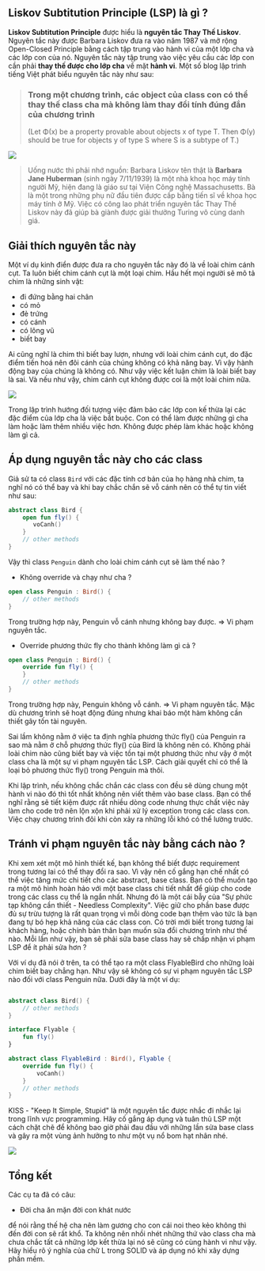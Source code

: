 ## Liskov Subtitution Principle (LSP) là gì ?

**Liskov Subtitution Principle** được hiểu là **nguyên tắc Thay Thế Liskov**. Nguyên tắc này được Barbara Liskov đưa ra vào năm 1987 và mở rộng Open-Closed Principle bằng cách tập trung vào hành vi của một lớp cha và các lớp con của nó. Nguyên tắc này tập trung vào việc yêu cầu các lớp con cần phải **thay thế được cho lớp cha** về mặt **hành vi**. Một số blog lập trình tiếng Việt phát biểu nguyên tắc này như sau:
> ### Trong một chương trình, các object của class con có thể thay thế class cha mà không làm thay đổi tính đúng đắn của chương trình
> (Let Φ(x) be a property provable about objects x of type T. Then Φ(y) should be true for objects y of type S where S is a subtype of T.)

![](https://images.viblo.asia/12b469cb-0c68-4661-837a-d7b9d81e77df.jpeg)


> Uống nước thì phải nhớ nguồn:
> Barbara Liskov tên thật là **Barbara Jane Huberman** (sinh ngày 7/11/1939) là một nhà khoa học máy tính người Mỹ, hiện đang là giáo sư tại Viện Công nghệ Massachusetts. Bà là một trong những phụ nữ đầu tiên được cấp bằng tiến sĩ về khoa học máy tính ở Mỹ. Việc có công lao phát triển nguyên tắc Thay Thế Liskov này đã giúp bà giành được giải thưởng Turing vô cùng danh giá.

## Giải thích nguyên tắc này

Một ví dụ kinh điển được đưa ra cho nguyên tắc này đó là về loài chim cánh cụt. Ta luôn biết chim cánh cụt là một loại chim. Hầu hết mọi người sẽ mô tả chim là những sinh vật:
- đi đứng bằng hai chân
- có mỏ
- đẻ trứng
- có cánh
- có lông vũ
- biết bay

Ai cũng nghĩ là chim thì biết bay lượn, nhưng với loài chim cánh cụt, do đặc điểm tiến hoá nên đôi cánh của chúng không có khả năng bay. Vì vậy hành động bay của chúng là không có. Như vậy việc kết luận chim là loài biết bay là sai. Và nếu như vậy, chim cánh cụt không được coi là một loài chim nữa.

![](https://images.viblo.asia/7a3accde-fe07-4c29-8165-add6b2264cdd.jpg)

Trong lập trình hướng đối tượng việc đảm bảo các lớp con kế thừa lại các đặc điểm của lớp cha là việc bắt buộc. Con có thể làm được những gì cha làm hoặc làm thêm nhiều việc hơn. Không được phép làm khác hoặc không làm gì cả.

## Áp dụng nguyên tắc này cho các class

Giả sử ta có class `Bird` với các đặc tính cơ bản của họ hàng nhà chim, ta nghĩ nó có thể bay và khi bay chắc chắn sẽ vỗ cánh nên có thể tự tin viết như sau:
```kotlin
abstract class Bird {
    open fun fly() {
       voCanh()
    }
    // other methods
}
```
Vậy thì class `Penguin` dành cho loài chim cánh cụt sẽ làm thế nào ?
* Không override và chạy như cha ?
```kotlin
open class Penguin : Bird() {
    // other methods
}
```
Trong trường hợp này, Penguin vỗ cánh nhưng không bay được. => Vi phạm nguyên tắc.

* Override phương thức fly cho thành không làm gì cả ?
```kotlin
open class Penguin : Bird() {
    override fun fly() {
    }
    // other methods
}
```
Trong trường hợp này, Penguin không vỗ cánh. => Vi phạm nguyên tắc. Mặc dù chương trình sẽ hoạt động đúng nhưng khai báo một hàm không cần thiết gây tốn tài nguyên.

Sai lầm không nằm ở việc ta định nghĩa phương thức fly() của Penguin ra sao mà nằm ở chỗ phương thức fly() của Bird là không nên có. Không phải loài chim nào cũng biết bay và việc tồn tại một phương thức như vậy ở một class cha là một sự vi phạm nguyên tắc LSP. Cách giải quyết chỉ có thể là loại bỏ phương thức fly() trong Penguin mà thôi.

Khi lập trình, nếu không chắc chắn các class con đều sẽ dùng chung một hành vi nào đó thì tốt nhất không nên viết thêm vào base class. Bạn có thể nghĩ rằng sẽ tiết kiệm được rất nhiều dòng code nhưng thực chất việc này làm cho code trở nên lộn xộn khi phải xử lý exception trong các class con. Việc chạy chương trình đôi khi còn xảy ra những lỗi khó có thể lường trước.

## Tránh vi phạm nguyên tắc này bằng cách nào ?

Khi xem xét một mô hình thiết kế, bạn không thể biết được requirement trong tương lai có thể thay đổi ra sao. Vì vậy nên cố gắng hạn chế nhất có thể việc tăng mức chi tiết cho các abstract, base class. Bạn có thể muốn tạo ra một mô hình hoàn hảo với một base class chi tiết nhất để giúp cho code trong các class cụ thể là ngắn nhất. Nhưng đó là một cái bẫy của "Sự phức tạp không cần thiết - Needless Complexity". Việc giữ cho phần base được đủ sự trừu tượng là rất quan trọng vì mỗi dòng code bạn thêm vào tức là bạn đang tự bó hẹp khả năng của các class con. Có trời mới biết trong tương lai khách hàng, hoặc chính bản thân bạn muốn sửa đổi chương trình như thế nào. Mỗi lần như vậy, bạn sẽ phải sửa base class hay sẽ chấp nhận vi phạm LSP để ít phải sửa hơn ?

Với ví dụ đã nói ở trên, ta có thể tạo ra một class FlyableBird cho những loài chim biết bay chẳng hạn. Như vậy sẽ không có sự vi phạm nguyên tắc LSP nào đối với class Penguin nữa. Dưới đây là một ví dụ:

```kotlin

abstract class Bird() {
    // other methods
}

interface Flyable {
    fun fly()
}

abstract class FlyableBird : Bird(), Flyable {
    override fun fly() {
        voCanh()
    }
    // other methods
}
```

KISS - "Keep It Simple, Stupid" là một nguyên tắc được nhắc đi nhắc lại trong lĩnh vực programming. Hãy cố gắng áp dụng và tuân thủ LSP một cách chặt chẽ để không bao giờ phải đau đầu với những lần sửa base class và gây ra một vùng ảnh hưởng to như một vụ nổ bom hạt nhân nhé.

![](https://images.viblo.asia/d61b94d8-1e89-4616-9e37-81b5556ab660.gif)

## Tổng kết
Các cụ ta đã có câu:
* Đời cha ăn mặn đời con khát nước

để nói rằng thế hệ cha nên làm gương cho con cái noi theo kẻo không thì đến đời con sẽ rất khổ. Ta không nên nhồi nhét những thứ vào class cha mà chưa chắc tất cả những lớp kết thừa lại nó sẽ cũng có cùng hành vi như vậy. Hãy hiểu rõ ý nghĩa của chữ L trong SOLID và áp dụng nó khi xây dựng phần mềm.